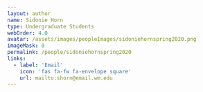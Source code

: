 ```yaml
---
layout: author
name: Sidonie Horn
type: Undergraduate Students
webOrder: 4.0
avatar: /assets/images/peopleImages/sidoniehornspring2020.png
imageMask: 0
permalink: /people/sidoniehornspring2020
links:
  - label: 'Email'
    icon: 'fas fa-fw fa-envelope square'
    url: mailto:shorn@email.wm.edu
---
```

